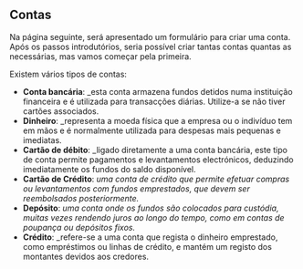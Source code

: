 ## Contas

Na página seguinte, será apresentado um formulário para criar uma conta. 
Após os passos introdutórios, seria possível criar tantas contas quantas as necessárias, mas vamos começar pela primeira. 

Existem vários tipos de contas:
- **Conta bancária**: _esta conta armazena fundos detidos numa instituição financeira e é utilizada para transacções 
  diárias. Utilize-a se não tiver cartões associados.
- **Dinheiro**: _representa a moeda física que a empresa ou o indivíduo tem em mãos e é normalmente utilizada para 
  despesas mais pequenas e imediatas.
- **Cartão de débito**: _ligado diretamente a uma conta bancária, este tipo de conta permite pagamentos e levantamentos 
  electrónicos, deduzindo imediatamente os fundos do saldo disponível.
- **Cartão de Crédito**: _uma conta de crédito que permite efetuar compras ou levantamentos com fundos emprestados, 
  que devem ser reembolsados posteriormente._
- **Depósito**: _uma conta onde os fundos são colocados para custódia, muitas vezes rendendo juros ao longo do tempo, 
  como em contas de poupança ou depósitos fixos._
- **Crédito**: _refere-se a uma conta que regista o dinheiro emprestado, como empréstimos ou linhas de crédito, 
  e mantém um registo dos montantes devidos aos credores.
